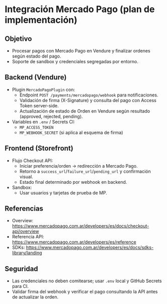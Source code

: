 # Integración Mercado Pago (plan de implementación)

## Objetivo

- Procesar pagos con Mercado Pago en Vendure y finalizar ordenes según estado del pago.
- Soporte de sandbox y credenciales segregadas por entorno.

## Backend (Vendure)

- Plugin `MercadoPagoPlugin` con:
  - Endpoint `POST /payments/mercadopago/webhook` para notificaciones.
  - Validación de firma (X-Signature) y consulta del pago con Access Token server-side.
  - Actualización de estado de Orden en Vendure según resultado (approved, rejected, pending).
- Variables en `.env` / Secrets CI:
  - `MP_ACCESS_TOKEN`
  - `MP_WEBHOOK_SECRET` (si aplica al esquema de firma)

## Frontend (Storefront)

- Flujo Checkout API:
  - Iniciar preferencia/orden → redirección a Mercado Pago.
  - Retorno a `success_url`/`failure_url`/`pending_url` y confirmación visual.
  - Estado final determinado por webhook en backend.
- Sandbox:
  - Usar usuarios y tarjetas de prueba de MP.

## Referencias

- Overview: https://www.mercadopago.com.ar/developers/es/docs/checkout-api/overview
- Referencia API: https://www.mercadopago.com.ar/developers/es/reference
- SDKs: https://www.mercadopago.com.ar/developers/es/docs/sdks-library/landing

## Seguridad

- Las credenciales no deben comitearse; usar `.env` local y GitHub Secrets para CI.
- Validar firma del webhook y verificar el pago consultando la API antes de actualizar la orden.
